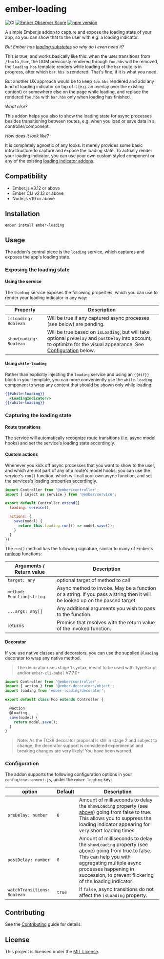 ember-loading
==============================================================================

![CI](https://github.com/kaliber5/ember-loading/workflows/CI/badge.svg)
[![Ember Observer Score](https://emberobserver.com/badges/ember-loading.svg)](https://emberobserver.com/addons/ember-loading)
[![npm version](https://badge.fury.io/js/ember-loading.svg)](https://badge.fury.io/js/ember-loading)

A simple Ember.js addon to capture and expose the loading state of your app,
so you can show that to the user with e.g. a loading indicator.

*But Ember has [loading substates](https://guides.emberjs.com/release/routing/loading-and-error-substates/)
so why do I even need it?*

This is true, and works basically like this: when the user transitions from
`/foo` to `/bar`, the DOM previously rendered through `foo.hbs` will be removed,
the `loading.hbs` template renders while loading of the `bar` route is in progress,
after which `bar.hbs` is rendered. That's fine, if it is what you need.

But another UX approach would be to keep `foo.hbs` rendered and add any kind of
loading indicator on top of it (e.g. an overlay over the existing content) or
somewhere else on the page while loading, and replace the rendered `foo.hbs`
with `bar.hbs` only when loading has finished.

*What else?*

This addon helps you also to show the loading state for async processes
besides transitioning between routes, e.g. when you load or save data in a
controller/component.

*How does it look like?*

It is completely agnostic of any looks. It merely provides some basic
infrastructure to capture and expose the loading state. To actually render
your loading indicator, you can use your own custom styled component or any of
the existing [loading indicator addons](https://emberobserver.com/categories/loading-indicators).

Compatibility
------------------------------------------------------------------------------

* Ember.js v3.12 or above
* Ember CLI v2.13 or above
* Node.js v10 or above


Installation
------------------------------------------------------------------------------

```
ember install ember-loading
```


Usage
------------------------------------------------------------------------------

The addon's central piece is the `loading` service, which captures and exposes
the app's loading state.

### Exposing the loading state

#### Using the service

The `loading` service exposes the following properties, which you can use to
render your loading indicator in any way:

| Property               | Description                                                           |
|------------------------|-----------------------------------------------------------------------|
| `isLoading: Boolean`   | Will be true if any captured async processes (see below) are pending. |
| `showLoading: Boolean` | Will be true based on `isLoading`, but will take optional `preDelay` and `postDelay` into account, to optimize for the visual appearance. See [Configuration](#configuration) below. |

#### Using `while-loading`

Rather than explicitly injecting the `loading` service and using an `{{#if}}`
block in your template, you can more conveniently use the `while-loading`
component to wrap any content that should be shown only while loading:

```hbs
{{#while-loading}}
  <LoadingIndicator/>
{{/while-loading}}
```

### Capturing the loading state

#### Route transitions

The service will automatically recognize route transitions (i.e. async model
hooks) and set the service's loading state accordingly.

#### Custom actions

Whenever you kick off async processes that you want to show to the user, and
which are not part of any of a route's model hooks, you can use the service's
`run()` function, which will call your own async function, and set the
services's loading properties accordingly.

```js
import Controller from '@ember/controller';
import { inject as service } from '@ember/service';

export default Controller.extend({
  loading: service(),

  actions: {
    save(model) {
      return this.loading.run(() => model.save());
    }
  }
})
```

The `run()` method has the following signature, similar to many of Ember's
[runloop](https://emberjs.com/api/ember/release/modules/@ember%2Frunloop) functions:

| Arguments / Return value   | Description                                                          |
|----------------------------|----------------------------------------------------------------------|
| `target: any`              | optional target of method to call                                    |
| `method: Function\|string` | Async method to invoke. May be a function or a string. If you pass a string then it will be looked up on the passed target. |
| `...args: any[]`           | Any additional arguments you wish to pass to the function.           |
| returns                    | Promise that resolves with the return value of the invoked function. |

#### Decorator

If you use native classes and decorators, you can use the supplied `@loading` decorator to wrap any native method.

> The decorator uses stage 1 syntax, meant to be used with TypeScript and/or `ember-cli-babel` V7.7.0+

```js
import Controller from '@ember/controller';
import { action } from '@ember-decorators/object';
import loading from 'ember-loading/decorator';

export default class Foo extends Controller {

  @action
  @loading
  save(model) {
    return model.save();
  }
}
```

> Note: As the TC39 decorator proposal is still in stage 2 and subject to change, the decorator support
> is considered experimental and breaking changes are very likely! You have been warned.

### Configuration

The addon supports the following configuration options in your `config/environment.js`, under the
`ember-loading` key:

| option                        | Default | Description                                                |
|-------------------------------|---------|------------------------------------------------------------|
| `preDelay: number`            | `0`     | Amount of milliseconds to delay the `showLoading` property (see [above](#using-the-service)) going from false to true. This allows you to suppress the loading indicator appearing for very short loading times. |
| `postDelay: number`           | `0`     | Amount of milliseconds to delay the `showLoading` property (see [above](#using-the-service)) going from true to false. This can help you with aggregating multiple async processes happening in succession, to prevent flickering of the loading indicator. |
| `watchTransitions: Boolean`   | `true`  | If `false`, async transitions do not affect the `isLoading` property. |

Contributing
------------------------------------------------------------------------------

See the [Contributing](CONTRIBUTING.md) guide for details.


License
------------------------------------------------------------------------------

This project is licensed under the [MIT License](LICENSE.md).
